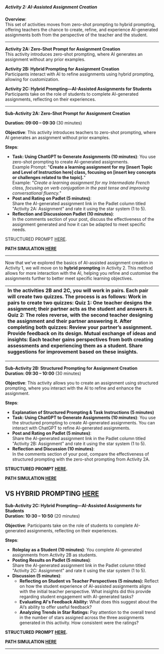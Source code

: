 ##### Activity 2: AI-Assisted Assignment Creation

**Overview**:  
This set of activities moves from zero-shot prompting to hybrid prompting, offering teachers the chance to create, refine, and experience AI-generated assignments both from the perspective of the teacher and the student.

---

**Activity 2A: Zero-Shot Prompt for Assignment Creation**  
This activity introduces zero-shot prompting, where AI generates an assignment without any prior examples.

**Activity 2B: Hybrid Prompting for Assignment Creation**  
Participants interact with AI to refine assignments using hybrid prompting, allowing for customization.

**Activity 2C: Hybrid Prompting—AI-Assisted Assignments for Students**  
Participants take on the role of students to complete AI-generated assignments, reflecting on their experiences.

---

**Sub-Activity 2A: Zero-Shot Prompt for Assignment Creation**

**Duration: 09:00 – 09:30** (30 minutes)

**Objective**: This activity introduces teachers to zero-shot prompting, where AI generates an assignment without prior examples.

**Steps**:

* **Task: Using ChatGPT to Generate Assignments (10 minutes)**: You use zero-shot prompting to create AI-generated assignments.  
  Example Prompt: "**Create a learning assignment for my \[insert Topic and Level of Instruction here\] class, focusing on \[insert key concepts or challenges related to the topic\].**"  
  Example: "*Create a learning assignment for my Intermediate French class, focusing on verb conjugation in the past tense and improving conversational fluency.*"  
* **Post and Rating on Padlet (5 minutes)**:  
  Share the AI-generated assignment link in the Padlet column titled "Activity 2A: Assignment" and rate it using the star system (1 to 5).  
* **Reflection and Discussionon Padlet  (10 minutes)**:  
  In the comments section of your post, discuss the effectiveness of the assignment generated and how it can be adapted to meet specific needs.

STRUCTURED PROMPT [HERE](https://docs.google.com/document/d/1vKuT6iwahAn5KZt6A3uCKTOszBkhR5Oyck0q50X1r5o/edit?usp=sharing).

**PATH SIMULATION [HERE](https://chatgpt.com/share/9b35a4e7-a955-4507-bcf3-83f130eee005)**  

---

Now that we’ve explored the basics of AI-assisted assignment creation in Activity 1, we will move on to **hybrid prompting** in Activity 2\. This method allows for more interaction with the AI, helping you refine and customise the assignments further to better meet specific learning objectives.

| In the activities 2B and 2C, you will work in pairs. Each pair will create two quizzes. The process is as follows: Work in pairs to create two quizzes: Quiz 1: One teacher designs the assignment; their partner acts as the student and answers it. Quiz 2: The roles reverse, with the second teacher designing the assignment and their partner answering it. After completing both quizzes: Review your partner’s assignment. Provide feedback on its design. Mutual exchange of ideas and insights: Each teacher gains perspectives from both creating assessments and experiencing them as a student. Share suggestions for improvement based on these insights. |
| :---- |

---

**Sub-Activity 2B: Structured Prompting for Assignment Creation**  
**Duration: 09:30 – 10:00** (30 minutes)

**Objective**: This activity allows you to create an assignment using structured prompting, where you interact with the AI to refine and enhance the assignment.

**Steps**:

* **Explanation of Structured Prompting & Task Instructions (5 minutes)**  
* **Task: Using ChatGPT to Generate Assignments (10 minutes)**: You use the structured prompting to create AI-generated assignments. You can interact with ChatGPT to refine AI-generated assignments.  
* **Post and Rating on Padlet (5 minutes)**:  
  Share the AI-generated assignment link in the Padlet column titled "Activity 2B: Assignment" and rate it using the star system (1 to 5).  
* **Reflection and Discussion (10 minutes)**:  
  In the comments section of your post, compare the effectiveness of structured prompting with the zero-shot prompting from Activity 2A. 

**STRUCTURED PROMPT [HERE](https://docs.google.com/document/d/1qEYxhwpU-KNQM7zvS0NNNNkew9vV-EKVz2P-IHm3IZ8/edit?usp=sharing).**

**PATH SIMULATION [HERE](https://chatgpt.com/share/2bfd477d-3c5f-4486-9e36-fc5beeac4d0f)**  

**VS HYBRID PROMPTING [HERE](https://chatgpt.com/share/8e418dc6-7fd3-4358-8436-4eec4d62e8fc)**    
---

**Sub-Activity 2C: Hybrid Prompting—AI-Assisted Assignments for Students**  
**Duration: 10:30 – 10:50** (20 minutes)

**Objective**: Participants take on the role of students to complete AI-generated assignments, reflecting on their experiences.

**Steps**:

* **Roleplay as a Student (10 minutes)**: You complete AI-generated assignments from Activity 2B as students.  
* **Posting Results on Padlet (5 minutes)**:  
  Share the AI-generated assignment link in the Padlet column titled "Activity 2C: Assignment" and rate it using the star system (1 to 5).  
* **Discussion (5 minutes)**:  
  * **Reflecting on Student vs Teacher Perspectives (5 minutes):** Reflect on how the student experience of AI-assisted assignments aligns with the initial teacher perspective. What insights did this provide regarding student engagement with AI-generated tasks?  
  * **Evaluating AI's Feedback Ability:** What does this suggest about the AI’s ability to offer useful feedback?  
  * **Analyzing Trends in Star Ratings:** Pay attention to the overall trend in the number of stars assigned across the three assignments generated in this activity. How consistent were the ratings?

**STRUCTURED PROMPT [HERE](https://docs.google.com/document/d/1227sNj9r3dsTntcZIu7Szq8c6eHSeJBRBKVoDAZKaHI/edit?usp=sharing).**

**PATH SIMULATION [HERE](https://chatgpt.com/share/938a1275-7157-47e0-a425-e322aac98940)**


---
